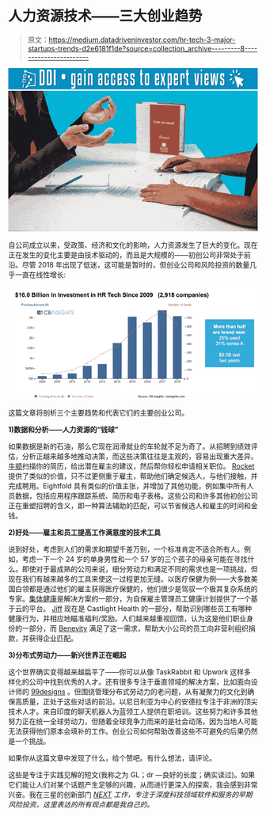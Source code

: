 # 人力资源技术——三大创业趋势

> 原文：<https://medium.datadriveninvestor.com/hr-tech-3-major-startups-trends-d2e6181f1de?source=collection_archive---------8----------------------->

[![](img/ff548bf64d7807fcfadcf8fe6f2a539f.png)](http://www.track.datadriveninvestor.com/1B9E)![](img/a1febd090d9e9ac8f6c42e293f94df62.png)

自公司成立以来，受政策、经济和文化的影响，人力资源发生了巨大的变化。现在正在发生的变化主要是由技术驱动的，而且是大规模的——初创公司非常处于前沿。尽管 2018 年出现了低迷，这可能是暂时的，但创业公司和风险投资的数量几乎一直在线性增长:

![](img/fef1c9904fcf8dd56a96b8144a2b8969.png)

这篇文章将剖析三个主要趋势和代表它们的主要创业公司。

**1)数据和分析——人力资源的“钱球”**

如果数据是新的石油，那么它现在润滑就业的车轮就不足为奇了。从招聘到绩效评估，分析正越来越多地推动决策，而这些决策往往是主观的，容易出现重大差异。[牛顿](http://newton.ai/)扫描你的简历，给出潜在雇主的建议，然后帮你轻松申请相关职位。 [Rocket](http://getrocket.ai/) 提供了类似的价值，只不过更侧重于雇主，帮助他们确定候选人，与他们接触，并完成聘用。Eightfold 具有类似的价值主张，并增加了其他功能，例如集中所有人员数据，包括应用程序跟踪系统、简历和电子表格。这些公司和许多其他初创公司正在重塑招聘的含义，即一种算法辅助的匹配，可以节省候选人和雇主的时间和金钱。

**2)好处——雇主和员工提高工作满意度的技术工具**

说到好处，考虑到人们的需求和期望千差万别，一个标准肯定不适合所有人。例如，考虑一下一个 24 岁的单身男性和一个 57 岁的三个孩子的母亲可能在寻找什么。即使对于最成熟的公司来说，细分劳动力和满足不同的需求也是一项挑战，但现在我们有越来越多的工具来使这一过程更加无缝。以医疗保健为例——大多数美国白领都是通过他们的雇主获得医疗保健的，他们很少是驾驭一个极其复杂系统的专家。[集体健康](https://collectivehealth.com/)是解决方案的一部分，为自保雇主管理员工健康计划提供了一个基于云的平台。 [Jiff](https://www.jiff.com/about-us/) 现在是 Castlight Health 的一部分，帮助识别哪些员工有哪种健康行为，并相应地瞄准福利/奖励。人们越来越重视回馈，认为这是他们职业身份的一部分，而 [Benevity](https://www.benevity.com/) 满足了这一需求，帮助大小公司的员工向非营利组织捐款，并获得企业匹配。

**3)分布式劳动力——新兴世界正在崛起**

这个世界确实变得越来越扁平了——你可以从像 TaskRabbit 和 Upwork 这样多样化的公司中找到优秀的人才。还有很多专注于垂直领域的解决方案，比如面向设计师的 [99designs](https://99designs.com/) 。但围绕管理分布式劳动力的老问题，从有凝聚力的文化到确保高质量，正处于这些对话的前沿。以尼日利亚为中心的安德拉专注于非洲的顶尖技术人才。来自印度的聊天机器人为蓝领工人提供在职培训。这些努力和许多其他努力正在统一全球劳动力，但随着全球竞争力而来的是社会动荡，因为当地人可能无法获得他们原本会填补的工作。创业公司如何帮助改善这些不可避免的后果仍然是一个挑战。

如果你从这篇文章中发现了什么，给个赞吧。有什么想法，请评论。

这些是专注于实践见解的短文(我称之为 GL；dr —良好的长度；确实读过)。如果它们能让人们对某个话题产生足够的兴趣，从而进行更深入的探索，我会感到非常兴奋。我在三星的创新部门 [*NEXT*](http://samsungnext.com/) *工作，专注于深度科技领域软件和服务的早期风险投资，这里表达的所有观点都是我自己的。*